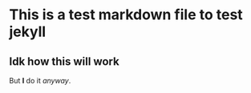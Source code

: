 # This is a test markdown file to test jekyll

## Idk how this will work


But **I** do it *anyway*.
